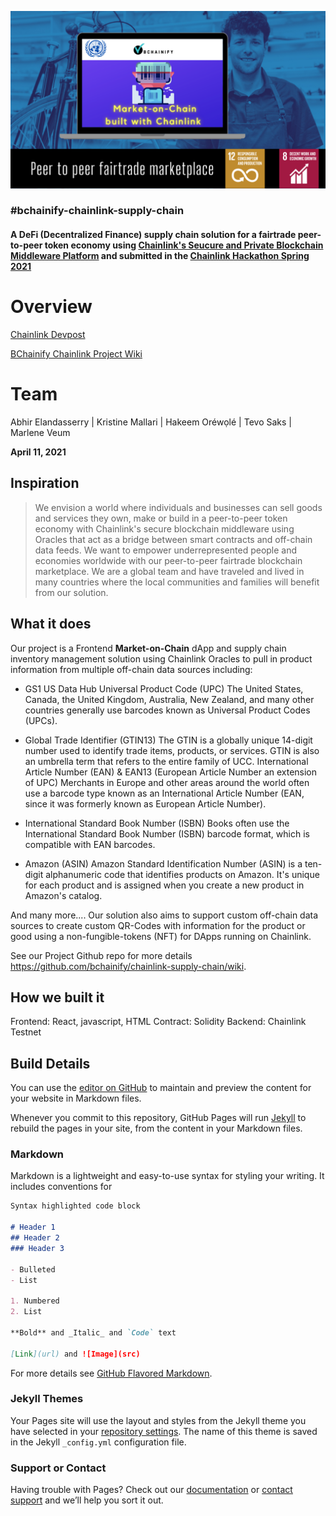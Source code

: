 ![Bchainfiy Market-on-Chain Supply Chain Solution on Chainlink](https://github.com/bchainify/chainlink-supply-chain/blob/main/mktg/BChainify_Market-on-Chain_Chainlink.png)

### #bchainify-chainlink-supply-chain
#### A DeFi (Decentralized Finance) supply chain solution for a fairtrade peer-to-peer token economy using [Chainlink's Seucure and Private Blockchain Middleware Platform](https://chain.link/) and submitted in the [Chainlink Hackathon Spring 2021](https://chain.link/hackathon)

# Overview
[Chainlink Devpost](https://devpost.com/submit-to/11764-chainlink-virtual-hackathon-spring-2021/manage/submissions/227699-market-on-chain/project_details)

[BChainify Chainlink Project Wiki](https://github.com/bchainify/chainlink-supply-chain/wiki/)
                         
# Team
Abhir Elandasserry | Kristine Mallari | Hakeem Oréwọlé | Tevo Saks | Marlene Veum 

**April 11, 2021**

## Inspiration
>  We envision a world where individuals and businesses can sell goods and services they own, make or build in a peer-to-peer token economy with Chainlink's secure blockchain middleware using Oracles that act as a bridge between smart contracts and off-chain data feeds.  We want to empower underrepresented people and economies worldwide with our peer-to-peer fairtrade blockchain marketplace.   We are a global team and have traveled and lived in many countries where the local communities and families will benefit from our solution.  

## What it does
Our project is a Frontend **Market-on-Chain** dApp and supply chain inventory management solution using Chainlink Oracles to pull in product information from multiple off-chain data sources including:

* GS1 US Data Hub Universal Product Code (UPC)
The United States, Canada, the United Kingdom, Australia, New Zealand, and many other countries generally use barcodes known as Universal Product Codes (UPCs).

* Global Trade Identifier (GTIN13)
The GTIN is a globally unique 14-digit number used to identify trade items, products, or services. GTIN is also an umbrella term that refers to the entire family of UCC.
International Article Number (EAN) & EAN13 (European Article Number an extension of UPC)
Merchants in Europe and other areas around the world often use a barcode type known as an International Article Number (EAN, since it was formerly known as European Article Number).

* International Standard Book Number (ISBN)
Books often use the International Standard Book Number (ISBN) barcode format, which is compatible with EAN barcodes.

* Amazon (ASIN)
Amazon Standard Identification Number (ASIN) is a ten-digit alphanumeric code that identifies products on Amazon. It's unique for each product and is assigned when you create a new product in Amazon's catalog.

And many more.... Our solution also aims to support custom off-chain data sources to create custom QR-Codes with information for the product or good using a non-fungible-tokens (NFT) for DApps running on Chainlink.  

See our Project Github repo for more details https://github.com/bchainify/chainlink-supply-chain/wiki.

## How we built it
Frontend: React, javascript, HTML
Contract: Solidity
Backend: Chainlink Testnet


## Build Details

You can use the [editor on GitHub](https://github.com/bchainify/chainlink-supply-chain/edit/main/README.md) to maintain and preview the content for your website in Markdown files.

Whenever you commit to this repository, GitHub Pages will run [Jekyll](https://jekyllrb.com/) to rebuild the pages in your site, from the content in your Markdown files.

### Markdown

Markdown is a lightweight and easy-to-use syntax for styling your writing. It includes conventions for

```markdown
Syntax highlighted code block

# Header 1
## Header 2
### Header 3

- Bulleted
- List

1. Numbered
2. List

**Bold** and _Italic_ and `Code` text

[Link](url) and ![Image](src)
```

For more details see [GitHub Flavored Markdown](https://guides.github.com/features/mastering-markdown/).

### Jekyll Themes

Your Pages site will use the layout and styles from the Jekyll theme you have selected in your [repository settings](https://github.com/bchainify/chainlink-supply-chain/settings/pages). The name of this theme is saved in the Jekyll `_config.yml` configuration file.

### Support or Contact

Having trouble with Pages? Check out our [documentation](https://docs.github.com/categories/github-pages-basics/) or [contact support](https://support.github.com/contact) and we’ll help you sort it out.
